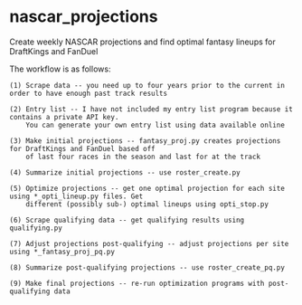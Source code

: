 # nascar_projections
Create weekly NASCAR projections and find optimal fantasy lineups for DraftKings and FanDuel

The workflow is as follows:

	(1) Scrape data -- you need up to four years prior to the current in order to have enough past track results

	(2) Entry list -- I have not included my entry list program because it contains a private API key. 
		You can generate your own entry list using data available online

	(3) Make initial projections -- fantasy_proj.py creates projections for DraftKings and FanDuel based off 
		of last four races in the season and last for at the track

	(4) Summarize initial projections -- use roster_create.py

	(5) Optimize projections -- get one optimal projection for each site using *_opti_lineup.py files. Get 
		different (possibly sub-) optimal lineups using opti_stop.py

	(6) Scrape qualifying data -- get qualifying results using qualifying.py

	(7) Adjust projections post-qualifying -- adjust projections per site using *_fantasy_proj_pq.py

	(8) Summarize post-qualifying projections -- use roster_create_pq.py

	(9) Make final projections -- re-run optimization programs with post-qualifying data
